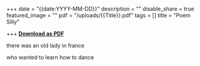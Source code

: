 +++
date = "{{date:YYYY-MM-DD}}"
description = ""
disable_share = true
featured_image = ""
pdf = "/uploads/{{Title}}.pdf"
tags = []
title = "Poem Silly"

+++
[**Download as PDF**](/uploads/{{Title}}.pdf)

there was an old lady in france

 who wanted to learn how to dance
